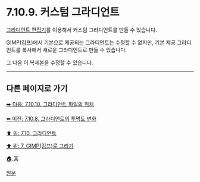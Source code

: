 # 7.10.9. 커스텀 그라디언트 
[그라디언트 편집기](./14-03-05-04-00-editing_gradient.md)를 이용해서 커스텀 그라디언트를 만들 수 있습니다.

GIMP(김프)에서 기본으로 제공되는 그라디언트는 수정할 수 없지만, 기본 제공 그라디언트를 복사해서 새로운 그라디언트로 만들 수 있습니다. 

그 다음 이 복제본을 수정할 수 있습니다.

***

## 다른 페이지로 가기

[➡️ 다음: 7.10.10. 그라디언트 파일의 위치](./07-10-10-gradient_file_location.md)

[⬅️ 이전: 7.10.8. 그라디언트의 투명도 변화](./07-10-08-gradient_with_opacity.md)

[⬆️ 위: 7.10. 그라디언트](./07-10-00-gradients.md)

[⬆️ 위: 7. GIMP(김프)로 그리기](./07-00-painting-with-gimp.md)

[🏠 홈](./00-home.md)

[원문](https://docs.gimp.org/2.10/ko/gimp-concepts-gradients.html)